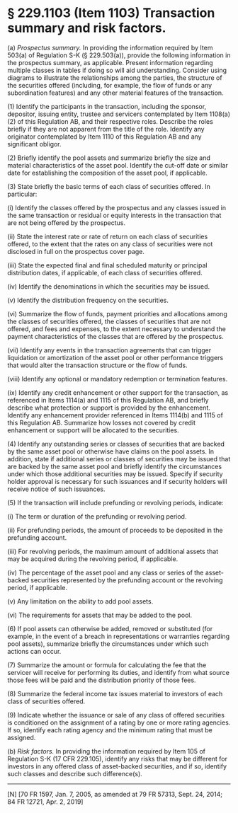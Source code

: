 # § 229.1103   (Item 1103) Transaction summary and risk factors.

(a) *Prospectus summary.* In providing the information required by Item 503(a) of Regulation S-K (§ 229.503(a)), provide the following information in the prospectus summary, as applicable. Present information regarding multiple classes in tables if doing so will aid understanding. Consider using diagrams to illustrate the relationships among the parties, the structure of the securities offered (including, for example, the flow of funds or any subordination features) and any other material features of the transaction.


(1) Identify the participants in the transaction, including the sponsor, depositor, issuing entity, trustee and servicers contemplated by Item 1108(a)(2) of this Regulation AB, and their respective roles. Describe the roles briefly if they are not apparent from the title of the role. Identify any originator contemplated by Item 1110 of this Regulation AB and any significant obligor.


(2) Briefly identify the pool assets and summarize briefly the size and material characteristics of the asset pool. Identify the cut-off date or similar date for establishing the composition of the asset pool, if applicable.


(3) State briefly the basic terms of each class of securities offered. In particular:


(i) Identify the classes offered by the prospectus and any classes issued in the same transaction or residual or equity interests in the transaction that are not being offered by the prospectus.


(ii) State the interest rate or rate of return on each class of securities offered, to the extent that the rates on any class of securities were not disclosed in full on the prospectus cover page.


(iii) State the expected final and final scheduled maturity or principal distribution dates, if applicable, of each class of securities offered.


(iv) Identify the denominations in which the securities may be issued.


(v) Identify the distribution frequency on the securities.


(vi) Summarize the flow of funds, payment priorities and allocations among the classes of securities offered, the classes of securities that are not offered, and fees and expenses, to the extent necessary to understand the payment characteristics of the classes that are offered by the prospectus.


(vii) Identify any events in the transaction agreements that can trigger liquidation or amortization of the asset pool or other performance triggers that would alter the transaction structure or the flow of funds.


(viii) Identify any optional or mandatory redemption or termination features.


(ix) Identify any credit enhancement or other support for the transaction, as referenced in Items 1114(a) and 1115 of this Regulation AB, and briefly describe what protection or support is provided by the enhancement. Identify any enhancement provider referenced in Items 1114(b) and 1115 of this Regulation AB. Summarize how losses not covered by credit enhancement or support will be allocated to the securities.


(4) Identify any outstanding series or classes of securities that are backed by the same asset pool or otherwise have claims on the pool assets. In addition, state if additional series or classes of securities may be issued that are backed by the same asset pool and briefly identify the circumstances under which those additional securities may be issued. Specify if security holder approval is necessary for such issuances and if security holders will receive notice of such issuances.


(5) If the transaction will include prefunding or revolving periods, indicate:


(i) The term or duration of the prefunding or revolving period.


(ii) For prefunding periods, the amount of proceeds to be deposited in the prefunding account.


(iii) For revolving periods, the maximum amount of additional assets that may be acquired during the revolving period, if applicable.


(iv) The percentage of the asset pool and any class or series of the asset-backed securities represented by the prefunding account or the revolving period, if applicable.


(v) Any limitation on the ability to add pool assets.


(vi) The requirements for assets that may be added to the pool.


(6) If pool assets can otherwise be added, removed or substituted (for example, in the event of a breach in representations or warranties regarding pool assets), summarize briefly the circumstances under which such actions can occur.


(7) Summarize the amount or formula for calculating the fee that the servicer will receive for performing its duties, and identify from what source those fees will be paid and the distribution priority of those fees.


(8) Summarize the federal income tax issues material to investors of each class of securities offered.


(9) Indicate whether the issuance or sale of any class of offered securities is conditioned on the assignment of a rating by one or more rating agencies. If so, identify each rating agency and the minimum rating that must be assigned.


(b) *Risk factors.* In providing the information required by Item 105 of Regulation S-K (17 CFR 229.105), identify any risks that may be different for investors in any offered class of asset-backed securities, and if so, identify such classes and describe such difference(s).



---

[N] [70 FR 1597, Jan. 7, 2005, as amended at 79 FR 57313, Sept. 24, 2014; 84 FR 12721, Apr. 2, 2019]




